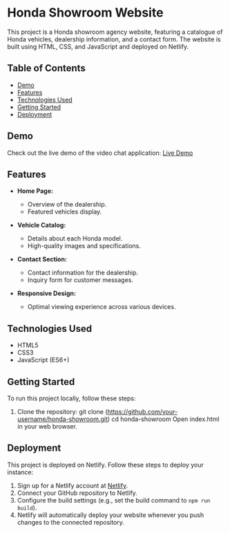 # Honda Showroom Website

This project is a Honda showroom agency website, featuring a catalogue of Honda vehicles, dealership information, and a contact form. The website is built using HTML, CSS, and JavaScript and deployed on Netlify.

## Table of Contents

- [Demo](#demo)
- [Features](#features)
- [Technologies Used](#technologies-used)
- [Getting Started](#getting-started)
- [Deployment](#deployment)

## Demo

Check out the live demo of the video chat application: [Live Demo](https://heartfelt-frangollo-e79af6.netlify.app/models)

## Features

- **Home Page:**
  - Overview of the dealership.
  - Featured vehicles display.

- **Vehicle Catalog:**
  - Details about each Honda model.
  - High-quality images and specifications.

- **Contact Section:**
  - Contact information for the dealership.
  - Inquiry form for customer messages.

- **Responsive Design:**
  - Optimal viewing experience across various devices.

## Technologies Used

- HTML5
- CSS3
- JavaScript (ES6+)

## Getting Started

To run this project locally, follow these steps:

1. Clone the repository:
git clone (https://github.com/your-username/honda-showroom.git)
cd honda-showroom
Open index.html in your web browser.

## Deployment
This project is deployed on Netlify. Follow these steps to deploy your instance:

1. Sign up for a Netlify account at [Netlify](https://www.netlify.com/).
2. Connect your GitHub repository to Netlify.
3. Configure the build settings (e.g., set the build command to `npm run build`).
4. Netlify will automatically deploy your website whenever you push changes to the connected repository.

